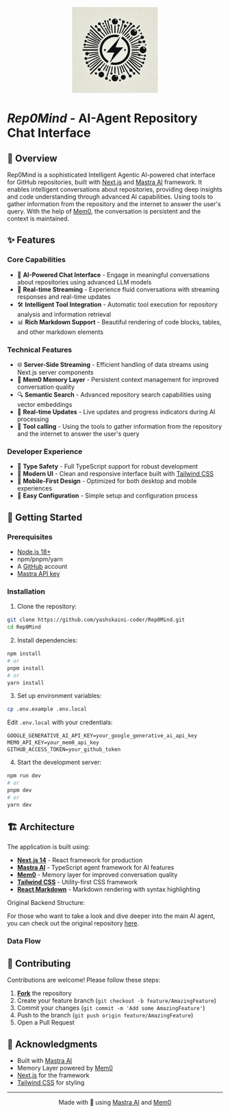 <div align="center">
    <img src="./public/logo.webp" alt="Logo" width="200" height="200" />
</div>

# *Rep0Mind* - AI-Agent Repository Chat Interface

## 🌟 Overview

Rep0Mind is a sophisticated Intelligent Agentic AI-powered chat interface for GitHub repositories, built with [Next.js](https://nextjs.org/) and [Mastra AI](https://mastra.ai) framework. It enables intelligent conversations about repositories, providing deep insights and code understanding through advanced AI capabilities. Using tools to gather information from the repository and the internet to answer the user's query. With the help of [Mem0](https://mem0.ai), the conversation is persistent and the context is maintained.

## ✨ Features

### Core Capabilities
- 🤖 **AI-Powered Chat Interface** - Engage in meaningful conversations about repositories using advanced LLM models
- 🔄 **Real-time Streaming** - Experience fluid conversations with streaming responses and real-time updates
- 🛠️ **Intelligent Tool Integration** - Automatic tool execution for repository analysis and information retrieval
- 📊 **Rich Markdown Support** - Beautiful rendering of code blocks, tables, and other markdown elements

### Technical Features
- 🌐 **Server-Side Streaming** - Efficient handling of data streams using Next.js server components
- 💾 **Mem0 Memory Layer** - Persistent context management for improved conversation quality
- 🔍 **Semantic Search** - Advanced repository search capabilities using vector embeddings
- 🔄 **Real-time Updates** - Live updates and progress indicators during AI processing
- 🔗 **Tool calling** - Using the tools to gather information from the repository and the internet to answer the user's query


### Developer Experience
- 🎯 **Type Safety** - Full TypeScript support for robust development
- 🎨 **Modern UI** - Clean and responsive interface built with [Tailwind CSS](https://tailwindcss.com/)
- 📱 **Mobile-First Design** - Optimized for both desktop and mobile experiences
- 🔧 **Easy Configuration** - Simple setup and configuration process

## 🚀 Getting Started

### Prerequisites
- [Node.js 18+](https://nodejs.org/)
- npm/pnpm/yarn
- A [GitHub](https://github.com/) account
- [Mastra API key](https://mastra.ai/docs/getting-started)

### Installation

1. Clone the repository:
```bash
git clone https://github.com/yashskaini-coder/Rep0Mind.git
cd Rep0Mind
```

2. Install dependencies:
```bash
npm install
# or
pnpm install
# or
yarn install
```

3. Set up environment variables:
```bash
cp .env.example .env.local
```
Edit `.env.local` with your credentials:
```env
GOOGLE_GENERATIVE_AI_API_KEY=your_google_generative_ai_api_key
MEM0_API_KEY=your_mem0_api_key
GITHUB_ACCESS_TOKEN=your_github_token
```

4. Start the development server:
```bash
npm run dev
# or
pnpm dev
# or
yarn dev
```

## 🏗️ Architecture

The application is built using:
- **[Next.js 14](https://nextjs.org/)** - React framework for production
- **[Mastra AI](https://mastra.ai)** - TypeScript agent framework for AI features
- **[Mem0](https://mem0.ai)** - Memory layer for improved conversation quality
- **[Tailwind CSS](https://tailwindcss.com/)** - Utility-first CSS framework
- **[React Markdown](https://github.com/remarkjs/react-markdown)** - Markdown rendering with syntax highlighting

Original Backend Structure:

For those who want to take a look and dive deeper into the main AI agent, you can check out the original repository [here](https://github.com/yashskaini-coder/Rep0Mind).


### Data Flow

## 🤝 Contributing

Contributions are welcome! Please follow these steps:

1. **[Fork](https://github.com/yashskaini-coder/Rep0Mind/fork)** the repository
2. Create your feature branch (`git checkout -b feature/AmazingFeature`)
3. Commit your changes (`git commit -m 'Add some AmazingFeature'`)
4. Push to the branch (`git push origin feature/AmazingFeature`)
5. Open a Pull Request

## 🙏 Acknowledgments

- Built with [Mastra AI](https://mastra.ai)
- Memory Layer powered by [Mem0](https://mem0.ai)
- [Next.js](https://nextjs.org/) for the framework
- [Tailwind CSS](https://tailwindcss.com/) for styling

---

<div align="center">
    Made with 🍵 using <a href="https://mastra.ai">Mastra AI</a> and <a href="https://mem0.ai">Mem0</a>
</div>